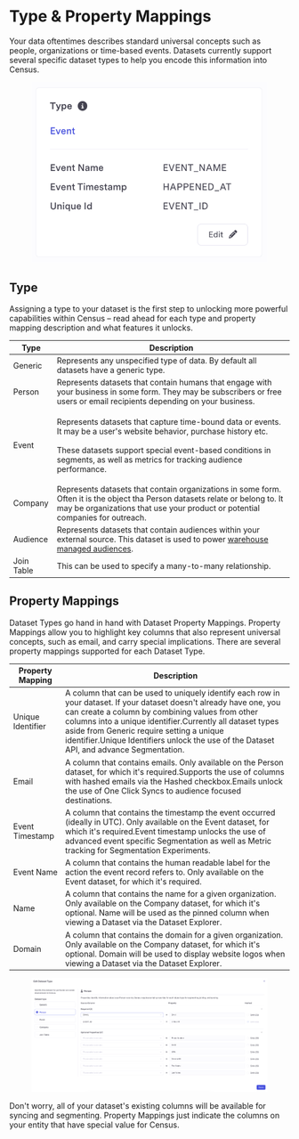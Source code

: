 # Type & Property Mappings

Your data oftentimes describes standard universal concepts such as people, organizations or time-based events. Datasets currently support several specific dataset types to help you encode this information into Census.

<figure><img src="../../.gitbook/assets/image (3) (1) (1) (1) (2) (1).png" alt=""><figcaption></figcaption></figure>

## Type

Assigning a type to your dataset is the first step to unlocking more powerful capabilities within Census – read ahead for each type and property mapping description and what features it unlocks.

| Type       | Description                                                                                                                                                                                                                                                   |
| ---------- | ------------------------------------------------------------------------------------------------------------------------------------------------------------------------------------------------------------------------------------------------------------- |
| Generic    | Represents any unspecified type of data. By default all datasets have a generic type.                                                                                                                                                                         |
| Person     | Represents datasets that contain humans that engage with your business in some form. They may be subscribers or free users or email recipients depending on your business.                                                                                    |
| Event      | <p>Represents datasets that capture time-bound data or events. It may be a user's website behavior, purchase history etc.<br><br>These datasets support special event-based conditions in segments, as well as metrics for tracking audience performance.</p> |
| Company    | Represents datasets that contain organizations in some form. Often it is the object tha Person datasets relate or belong to. It may be organizations that use your product or potential companies for outreach.                                               |
| Audience   | Represents datasets that contain audiences within your external source. This dataset is used to power [warehouse managed audiences](../../audience-hub/getting-started/warehouse-managed-audiences.md).                                                       |
| Join Table | This can be used to specify a many-to-many relationship.                                                                                                                                                                                                      |

## Property Mappings

Dataset Types go hand in hand with Dataset Property Mappings. Property Mappings allow you to highlight key columns that also represent universal concepts, such as email, and carry special implications. There are several property mappings supported for each Dataset Type.

| Property Mapping  | Description                                                                                                                                                                                                                                                                                                                                                                   |
| ----------------- | ----------------------------------------------------------------------------------------------------------------------------------------------------------------------------------------------------------------------------------------------------------------------------------------------------------------------------------------------------------------------------- |
| Unique Identifier | A column that can be used to uniquely identify each row in your dataset. If your dataset doesn't already have one, you can create a column by combining values from other columns into a unique identifier.Currently all dataset types aside from Generic require setting a unique identifier.Unique Identifiers unlock the use of the Dataset API, and advance Segmentation. |
| Email             | A column that contains emails. Only available on the Person dataset, for which it's required.Supports the use of columns with hashed emails via the Hashed checkbox.Emails unlock the use of One Click Syncs to audience focused destinations.                                                                                                                                |
| Event Timestamp   | A column that contains the timestamp the event occurred (ideally in UTC). Only available on the Event dataset, for which it's required.Event timestamp unlocks the use of advanced event specific Segmentation as well as Metric tracking for Segmentation Experiments.                                                                                                       |
| Event Name        | A column that contains the human readable label for the action the event record refers to. Only available on the Event dataset, for which it's required.                                                                                                                                                                                                                      |
| Name              | A column that contains the name for a given organization. Only available on the Company dataset, for which it's optional. Name will be used as the pinned column when viewing a Dataset via the Dataset Explorer.                                                                                                                                                             |
| Domain            | A column that contains the domain for a given organization. Only available on the Company dataset, for which it's optional. Domain will be used to display website logos when viewing a Dataset via the Dataset Explorer.                                                                                                                                                     |

<figure><img src="../../.gitbook/assets/image (4) (1) (1) (2).png" alt=""><figcaption></figcaption></figure>

Don't worry, all of your dataset's existing columns will be available for syncing and segmenting. Property Mappings just indicate the columns on your entity that have special value for Census.

